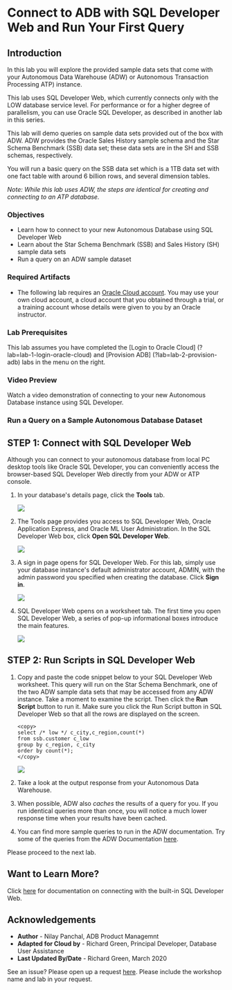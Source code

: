 
<!--September 21, 2018-->

# Connect to ADB with SQL Developer Web and Run Your First Query


## Introduction

In this lab you will explore the provided sample data sets that come with your Autonomous Data Warehouse (ADW) or Autonomous Transaction Processing ATP) instance.

This lab uses SQL Developer Web, which currently connects only with the LOW database service level. For performance or for a higher degree of parallelism, you can use Oracle SQL Developer, as described in another lab in this series.

This lab will demo queries on sample data sets provided out of the box with ADW. ADW provides the Oracle Sales History sample schema and the Star Schema Benchmark (SSB) data set; these data sets are in the SH and SSB schemas, respectively.

You will run a basic query on the SSB data set which is a 1TB data set with one fact table with around 6 billion rows, and several dimension tables.

*Note: While this lab uses ADW, the steps are identical for creating and connecting to an ATP database.*


### Objectives
- Learn how to connect to your new Autonomous Database using SQL Developer Web
- Learn about the Star Schema Benchmark (SSB) and Sales History (SH) sample data sets
- Run a query on an ADW sample dataset

### Required Artifacts

-   The following lab requires an <a href="https://www.oracle.com/cloud/free/" target="\_blank">Oracle Cloud account</a>. You may use your own cloud account, a cloud account that you obtained through a trial, or a training account whose details were given to you by an Oracle instructor.

### Lab Prerequisites
This lab assumes you have completed the [Login to Oracle Cloud] (?lab=lab-1-login-oracle-cloud) and [Provision ADB] (?lab=lab-2-provision-adb) labs in the menu on the right.

### Video Preview
Watch a video demonstration of connecting to your new Autonomous Database instance using SQL Developer.

[](youtube:PHQqbUX4T50)


### Run a Query on a Sample Autonomous Database Dataset

## STEP 1: Connect with SQL Developer Web

Although you can connect to your autonomous database from local PC desktop tools like Oracle SQL Developer, you can conveniently access the browser-based SQL Developer Web directly from your ADW or ATP console.
1. In your database's details page, click the **Tools** tab.

    ![](./images/Picture100-34.png " ")

2. The Tools page provides you access to SQL Developer Web, Oracle Application Express, and Oracle ML User Administration. In the SQL Developer Web box, click **Open SQL Developer Web**.

    ![](./images/Picture100-15.png " ")

3. A sign in page opens for SQL Developer Web. For this lab, simply use your database instance's default administrator account, ADMIN, with the admin password you specified when creating the database. Click **Sign in**.

    ![](./images/Picture100-16.png " ")

4. SQL Developer Web opens on a worksheet tab. The first time you open SQL Developer Web, a series of pop-up informational boxes introduce the main features.

    ![](./images/Picture100-16b.png " ")


## STEP 2: Run Scripts in SQL Developer Web

1. Copy and paste the code snippet below to your SQL Developer Web worksheet. This query will run on the Star Schema Benchmark, one of the two ADW sample data sets that may be accessed from any ADW instance. Take a moment to examine the script. Then click the **Run Script** button to run it. Make sure you click the Run Script button in SQL Developer Web so that all the rows are displayed on the screen.

    ````
    <copy>
    select /* low */ c_city,c_region,count(*)
    from ssb.customer c_low
    group by c_region, c_city
    order by count(*);
    </copy>
    ````

    ![](./images/SSB_query_low_results_SQL_Developer_Web.png " ")

2. Take a look at the output response from your Autonomous Data Warehouse.

3.  When possible, ADW also *caches* the results of a query for you. If you run identical queries more than once, you will notice a much lower response time when your results have been cached.

4. You can find more sample queries to run in the ADW documentation.  Try some of the queries from the ADW Documentation <a href="https://docs.oracle.com/en/cloud/paas/autonomous-data-warehouse-cloud/user/sample-queries.html" target="\_blank">here</a>.

Please proceed to the next lab.

## Want to Learn More?

Click [here](https://docs.oracle.com/en/cloud/paas/autonomous-data-warehouse-cloud/user/sql-developer-web.html#GUID-102845D9-6855-4944-8937-5C688939610F) for documentation on connecting with the built-in SQL Developer Web.

## Acknowledgements

- **Author** - Nilay Panchal, ADB Product Managemnt
- **Adapted for Cloud by** - Richard Green, Principal Developer, Database User Assistance
- **Last Updated By/Date** - Richard Green, March 2020

See an issue?  Please open up a request [here](https://github.com/oracle/learning-library/issues).   Please include the workshop name and lab in your request.
